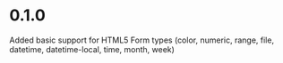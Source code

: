 # 0.1.0

Added basic support for HTML5 Form types (color, numeric, range, file, datetime, datetime-local, time, month, week)